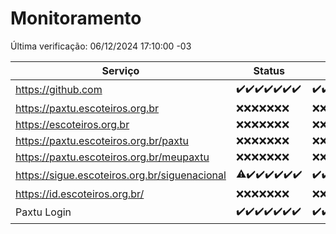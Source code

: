 # Monitoramento

Última verificação: 06/12/2024 17:10:00 -03

|Serviço|Status|Últimas 24h|
|---|---|---|
|https://github.com|<span title="2024-11-29: OK=23">✔️</span><span title="2024-11-30: OK=23">✔️</span><span title="2024-12-01: OK=23">✔️</span><span title="2024-12-02: OK=23">✔️</span><span title="2024-12-03: OK=23">✔️</span><span title="2024-12-04: OK=23">✔️</span><span title="2024-12-05: OK=19">✔️</span>|<span title="05/12/2024 17:10:00 -03 : 200">✔️</span><span title="05/12/2024 18:08:00 -03 : 200">✔️</span><span title="05/12/2024 19:08:00 -03 : 200">✔️</span><span title="05/12/2024 20:09:00 -03 : 200">✔️</span><span title="05/12/2024 21:43:00 -03 : 200">✔️</span><span title="05/12/2024 23:20:00 -03 : 200">✔️</span><span title="06/12/2024 00:27:00 -03 : 200">✔️</span><span title="06/12/2024 01:11:00 -03 : 200">✔️</span><span title="06/12/2024 02:09:00 -03 : 200">✔️</span><span title="06/12/2024 03:13:00 -03 : 200">✔️</span><span title="06/12/2024 04:09:00 -03 : 200">✔️</span><span title="06/12/2024 05:12:00 -03 : 200">✔️</span><span title="06/12/2024 06:09:00 -03 : 200">✔️</span><span title="06/12/2024 07:09:00 -03 : 200">✔️</span><span title="06/12/2024 08:07:00 -03 : 200">✔️</span><span title="06/12/2024 09:16:00 -03 : 200">✔️</span><span title="06/12/2024 10:20:00 -03 : 200">✔️</span><span title="06/12/2024 11:08:00 -03 : 200">✔️</span><span title="06/12/2024 12:08:00 -03 : 200">✔️</span><span title="06/12/2024 13:10:00 -03 : 200">✔️</span><span title="06/12/2024 14:08:00 -03 : 200">✔️</span><span title="06/12/2024 15:12:00 -03 : 200">✔️</span><span title="06/12/2024 16:07:00 -03 : 200">✔️</span><span title="06/12/2024 17:10:00 -03 : 200">✔️</span>|
|https://paxtu.escoteiros.org.br|<span title="2024-11-29: Falhas=23">❌</span><span title="2024-11-30: Falhas=23">❌</span><span title="2024-12-01: Falhas=23">❌</span><span title="2024-12-02: Falhas=23">❌</span><span title="2024-12-03: Falhas=23">❌</span><span title="2024-12-04: Falhas=23">❌</span><span title="2024-12-05: Falhas=19">❌</span>|<span title="05/12/2024 17:10:00 -03 : 403">❌</span><span title="05/12/2024 18:08:00 -03 : 403">❌</span><span title="05/12/2024 19:08:00 -03 : 403">❌</span><span title="05/12/2024 20:09:00 -03 : 403">❌</span><span title="05/12/2024 21:43:00 -03 : 403">❌</span><span title="05/12/2024 23:20:00 -03 : 403">❌</span><span title="06/12/2024 00:27:00 -03 : 403">❌</span><span title="06/12/2024 01:11:00 -03 : 403">❌</span><span title="06/12/2024 02:09:00 -03 : 403">❌</span><span title="06/12/2024 03:13:00 -03 : 403">❌</span><span title="06/12/2024 04:09:00 -03 : 403">❌</span><span title="06/12/2024 05:12:00 -03 : 403">❌</span><span title="06/12/2024 06:09:00 -03 : 403">❌</span><span title="06/12/2024 07:09:00 -03 : 403">❌</span><span title="06/12/2024 08:07:00 -03 : 403">❌</span><span title="06/12/2024 09:16:00 -03 : 403">❌</span><span title="06/12/2024 10:20:00 -03 : 403">❌</span><span title="06/12/2024 11:08:00 -03 : 403">❌</span><span title="06/12/2024 12:08:00 -03 : 403">❌</span><span title="06/12/2024 13:10:00 -03 : 403">❌</span><span title="06/12/2024 14:08:00 -03 : 403">❌</span><span title="06/12/2024 15:12:00 -03 : 403">❌</span><span title="06/12/2024 16:07:00 -03 : 403">❌</span><span title="06/12/2024 17:10:00 -03 : 403">❌</span>|
|https://escoteiros.org.br|<span title="2024-11-29: Falhas=23">❌</span><span title="2024-11-30: Falhas=23">❌</span><span title="2024-12-01: Falhas=23">❌</span><span title="2024-12-02: Falhas=23">❌</span><span title="2024-12-03: Falhas=23">❌</span><span title="2024-12-04: Falhas=23">❌</span><span title="2024-12-05: Falhas=19">❌</span>|<span title="05/12/2024 17:10:00 -03 : 403">❌</span><span title="05/12/2024 18:08:00 -03 : 403">❌</span><span title="05/12/2024 19:08:00 -03 : 403">❌</span><span title="05/12/2024 20:09:00 -03 : 403">❌</span><span title="05/12/2024 21:43:00 -03 : 403">❌</span><span title="05/12/2024 23:20:00 -03 : 403">❌</span><span title="06/12/2024 00:27:00 -03 : 403">❌</span><span title="06/12/2024 01:11:00 -03 : 403">❌</span><span title="06/12/2024 02:09:00 -03 : 403">❌</span><span title="06/12/2024 03:13:00 -03 : 403">❌</span><span title="06/12/2024 04:09:00 -03 : 403">❌</span><span title="06/12/2024 05:12:00 -03 : 403">❌</span><span title="06/12/2024 06:09:00 -03 : 403">❌</span><span title="06/12/2024 07:09:00 -03 : 403">❌</span><span title="06/12/2024 08:07:00 -03 : 403">❌</span><span title="06/12/2024 09:16:00 -03 : 403">❌</span><span title="06/12/2024 10:20:00 -03 : 403">❌</span><span title="06/12/2024 11:08:00 -03 : 403">❌</span><span title="06/12/2024 12:08:00 -03 : 403">❌</span><span title="06/12/2024 13:10:00 -03 : 403">❌</span><span title="06/12/2024 14:08:00 -03 : 403">❌</span><span title="06/12/2024 15:12:00 -03 : 403">❌</span><span title="06/12/2024 16:07:00 -03 : 403">❌</span><span title="06/12/2024 17:10:00 -03 : 403">❌</span>|
|https://paxtu.escoteiros.org.br/paxtu|<span title="2024-11-29: Falhas=23">❌</span><span title="2024-11-30: Falhas=23">❌</span><span title="2024-12-01: Falhas=23">❌</span><span title="2024-12-02: Falhas=23">❌</span><span title="2024-12-03: Falhas=23">❌</span><span title="2024-12-04: Falhas=23">❌</span><span title="2024-12-05: Falhas=19">❌</span>|<span title="05/12/2024 17:10:00 -03 : 403">❌</span><span title="05/12/2024 18:08:00 -03 : 403">❌</span><span title="05/12/2024 19:08:00 -03 : 403">❌</span><span title="05/12/2024 20:09:00 -03 : 403">❌</span><span title="05/12/2024 21:43:00 -03 : 403">❌</span><span title="05/12/2024 23:20:00 -03 : 403">❌</span><span title="06/12/2024 00:27:00 -03 : 403">❌</span><span title="06/12/2024 01:11:00 -03 : 403">❌</span><span title="06/12/2024 02:09:00 -03 : 403">❌</span><span title="06/12/2024 03:13:00 -03 : 403">❌</span><span title="06/12/2024 04:09:00 -03 : 403">❌</span><span title="06/12/2024 05:12:00 -03 : 403">❌</span><span title="06/12/2024 06:09:00 -03 : 403">❌</span><span title="06/12/2024 07:09:00 -03 : 403">❌</span><span title="06/12/2024 08:07:00 -03 : 403">❌</span><span title="06/12/2024 09:16:00 -03 : 403">❌</span><span title="06/12/2024 10:20:00 -03 : 403">❌</span><span title="06/12/2024 11:08:00 -03 : 403">❌</span><span title="06/12/2024 12:08:00 -03 : 403">❌</span><span title="06/12/2024 13:10:00 -03 : 403">❌</span><span title="06/12/2024 14:08:00 -03 : 403">❌</span><span title="06/12/2024 15:12:00 -03 : 403">❌</span><span title="06/12/2024 16:07:00 -03 : 403">❌</span><span title="06/12/2024 17:10:00 -03 : 403">❌</span>|
|https://paxtu.escoteiros.org.br/meupaxtu|<span title="2024-11-29: Falhas=23">❌</span><span title="2024-11-30: Falhas=23">❌</span><span title="2024-12-01: Falhas=23">❌</span><span title="2024-12-02: Falhas=23">❌</span><span title="2024-12-03: Falhas=23">❌</span><span title="2024-12-04: Falhas=23">❌</span><span title="2024-12-05: Falhas=19">❌</span>|<span title="05/12/2024 17:10:00 -03 : 403">❌</span><span title="05/12/2024 18:08:00 -03 : 403">❌</span><span title="05/12/2024 19:08:00 -03 : 403">❌</span><span title="05/12/2024 20:09:00 -03 : 403">❌</span><span title="05/12/2024 21:43:00 -03 : 403">❌</span><span title="05/12/2024 23:20:00 -03 : 403">❌</span><span title="06/12/2024 00:27:00 -03 : 403">❌</span><span title="06/12/2024 01:11:00 -03 : 403">❌</span><span title="06/12/2024 02:09:00 -03 : 403">❌</span><span title="06/12/2024 03:13:00 -03 : 403">❌</span><span title="06/12/2024 04:09:00 -03 : 403">❌</span><span title="06/12/2024 05:12:00 -03 : 403">❌</span><span title="06/12/2024 06:09:00 -03 : 403">❌</span><span title="06/12/2024 07:09:00 -03 : 403">❌</span><span title="06/12/2024 08:07:00 -03 : 403">❌</span><span title="06/12/2024 09:16:00 -03 : 403">❌</span><span title="06/12/2024 10:20:00 -03 : 403">❌</span><span title="06/12/2024 11:08:00 -03 : 403">❌</span><span title="06/12/2024 12:08:00 -03 : 403">❌</span><span title="06/12/2024 13:10:00 -03 : 403">❌</span><span title="06/12/2024 14:08:00 -03 : 403">❌</span><span title="06/12/2024 15:12:00 -03 : 403">❌</span><span title="06/12/2024 16:07:00 -03 : 403">❌</span><span title="06/12/2024 17:10:00 -03 : 403">❌</span>|
|https://sigue.escoteiros.org.br/siguenacional|<span title="2024-11-29: OK=22, Falhas=1">⚠️</span><span title="2024-11-30: OK=23">✔️</span><span title="2024-12-01: OK=23">✔️</span><span title="2024-12-02: OK=23">✔️</span><span title="2024-12-03: OK=23">✔️</span><span title="2024-12-04: OK=23">✔️</span><span title="2024-12-05: OK=19">✔️</span>|<span title="05/12/2024 17:10:00 -03 : 200">✔️</span><span title="05/12/2024 18:08:00 -03 : 200">✔️</span><span title="05/12/2024 19:08:00 -03 : 200">✔️</span><span title="05/12/2024 20:09:00 -03 : 200">✔️</span><span title="05/12/2024 21:43:00 -03 : 200">✔️</span><span title="05/12/2024 23:20:00 -03 : 200">✔️</span><span title="06/12/2024 00:27:00 -03 : 200">✔️</span><span title="06/12/2024 01:11:00 -03 : 200">✔️</span><span title="06/12/2024 02:09:00 -03 : 200">✔️</span><span title="06/12/2024 03:13:00 -03 : 200">✔️</span><span title="06/12/2024 04:09:00 -03 : 200">✔️</span><span title="06/12/2024 05:12:00 -03 : 200">✔️</span><span title="06/12/2024 06:09:00 -03 : 200">✔️</span><span title="06/12/2024 07:09:00 -03 : 200">✔️</span><span title="06/12/2024 08:07:00 -03 : 200">✔️</span><span title="06/12/2024 09:16:00 -03 : 200">✔️</span><span title="06/12/2024 10:20:00 -03 : 200">✔️</span><span title="06/12/2024 11:08:00 -03 : 200">✔️</span><span title="06/12/2024 12:08:00 -03 : 200">✔️</span><span title="06/12/2024 13:10:00 -03 : 200">✔️</span><span title="06/12/2024 14:08:00 -03 : 200">✔️</span><span title="06/12/2024 15:12:00 -03 : 200">✔️</span><span title="06/12/2024 16:07:00 -03 : 200">✔️</span><span title="06/12/2024 17:10:00 -03 : 200">✔️</span>|
|https://id.escoteiros.org.br/|<span title="2024-11-29: Falhas=23">❌</span><span title="2024-11-30: Falhas=23">❌</span><span title="2024-12-01: Falhas=23">❌</span><span title="2024-12-02: Falhas=23">❌</span><span title="2024-12-03: Falhas=23">❌</span><span title="2024-12-04: Falhas=23">❌</span><span title="2024-12-05: Falhas=19">❌</span>|<span title="05/12/2024 17:10:00 -03 : 403">❌</span><span title="05/12/2024 18:08:00 -03 : 403">❌</span><span title="05/12/2024 19:08:00 -03 : 403">❌</span><span title="05/12/2024 20:09:00 -03 : 403">❌</span><span title="05/12/2024 21:43:00 -03 : 403">❌</span><span title="05/12/2024 23:20:00 -03 : 403">❌</span><span title="06/12/2024 00:27:00 -03 : 403">❌</span><span title="06/12/2024 01:11:00 -03 : 403">❌</span><span title="06/12/2024 02:09:00 -03 : 403">❌</span><span title="06/12/2024 03:13:00 -03 : 403">❌</span><span title="06/12/2024 04:09:00 -03 : 403">❌</span><span title="06/12/2024 05:12:00 -03 : 403">❌</span><span title="06/12/2024 06:09:00 -03 : 403">❌</span><span title="06/12/2024 07:09:00 -03 : 403">❌</span><span title="06/12/2024 08:07:00 -03 : 403">❌</span><span title="06/12/2024 09:16:00 -03 : 403">❌</span><span title="06/12/2024 10:20:00 -03 : 403">❌</span><span title="06/12/2024 11:08:00 -03 : 403">❌</span><span title="06/12/2024 12:08:00 -03 : 403">❌</span><span title="06/12/2024 13:10:00 -03 : 403">❌</span><span title="06/12/2024 14:08:00 -03 : 403">❌</span><span title="06/12/2024 15:12:00 -03 : 403">❌</span><span title="06/12/2024 16:07:00 -03 : 403">❌</span><span title="06/12/2024 17:10:00 -03 : 403">❌</span>|
|Paxtu Login|<span title="2024-11-29: OK=23">✔️</span><span title="2024-11-30: OK=23">✔️</span><span title="2024-12-01: OK=23">✔️</span><span title="2024-12-02: OK=23">✔️</span><span title="2024-12-03: OK=23">✔️</span><span title="2024-12-04: OK=23">✔️</span><span title="2024-12-05: OK=19">✔️</span>|<span title="05/12/2024 17:10:00 -03 : 200">✔️</span><span title="05/12/2024 18:08:00 -03 : 200">✔️</span><span title="05/12/2024 19:08:00 -03 : 200">✔️</span><span title="05/12/2024 20:09:00 -03 : 200">✔️</span><span title="05/12/2024 21:43:00 -03 : 200">✔️</span><span title="05/12/2024 23:21:00 -03 : 200">✔️</span><span title="06/12/2024 00:27:00 -03 : 200">✔️</span><span title="06/12/2024 01:11:00 -03 : 200">✔️</span><span title="06/12/2024 02:09:00 -03 : 200">✔️</span><span title="06/12/2024 03:13:00 -03 : 200">✔️</span><span title="06/12/2024 04:09:00 -03 : 200">✔️</span><span title="06/12/2024 05:12:00 -03 : 200">✔️</span><span title="06/12/2024 06:09:00 -03 : 200">✔️</span><span title="06/12/2024 07:09:00 -03 : 200">✔️</span><span title="06/12/2024 08:07:00 -03 : 200">✔️</span><span title="06/12/2024 09:16:00 -03 : 200">✔️</span><span title="06/12/2024 10:20:00 -03 : 200">✔️</span><span title="06/12/2024 11:08:00 -03 : 200">✔️</span><span title="06/12/2024 12:08:00 -03 : 200">✔️</span><span title="06/12/2024 13:10:00 -03 : 200">✔️</span><span title="06/12/2024 14:08:00 -03 : 200">✔️</span><span title="06/12/2024 15:12:00 -03 : 200">✔️</span><span title="06/12/2024 16:07:00 -03 : 200">✔️</span><span title="06/12/2024 17:10:00 -03 : 200">✔️</span>|
